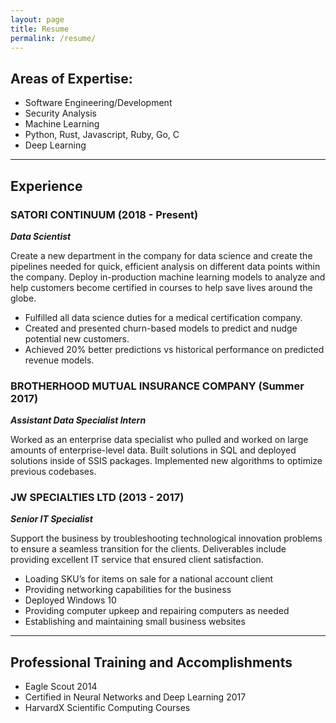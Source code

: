 ```yaml
---
layout: page
title: Resume
permalink: /resume/
---
```


## Areas of Expertise:

- Software Engineering/Development
- Security Analysis
- Machine Learning
- Python, Rust, Javascript, Ruby, Go, C
- Deep Learning

---

## Experience

### SATORI CONTINUUM (2018 - Present)
***Data Scientist***

Create a new department in the company for data science and create the pipelines needed for quick, efficient analysis on different data points within the company. Deploy in-production machine learning models to analyze and help customers become certified in courses to help save lives around the globe.
- Fulfilled all data science duties for a medical certification company.
- Created and presented churn-based models to predict and nudge potential new customers. 
- Achieved 20% better predictions vs historical performance on predicted revenue models.

### BROTHERHOOD MUTUAL INSURANCE COMPANY (Summer 2017)
***Assistant Data Specialist Intern***

Worked as an enterprise data specialist who pulled and worked on large amounts of enterprise-level data. Built solutions in SQL and deployed solutions inside of SSIS packages. Implemented new algorithms to optimize previous codebases. 

### JW SPECIALTIES LTD (2013 - 2017)
***Senior IT Specialist***

Support the business by troubleshooting technological innovation problems to ensure a seamless transition for the clients. Deliverables include providing excellent IT service that ensured client satisfaction.
- Loading SKU’s for items on sale for a national account client
- Providing networking capabilities for the business
- Deployed Windows 10
- Providing computer upkeep and repairing computers as needed
- Establishing and maintaining small business websites

---
## Professional Training and Accomplishments
- Eagle Scout 2014
- Certified in Neural Networks and Deep Learning 2017
- HarvardX Scientific Computing Courses

